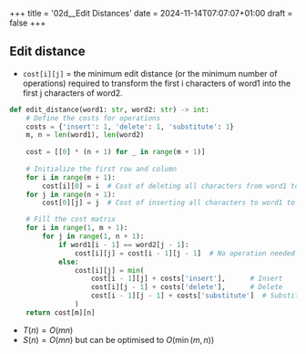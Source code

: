 +++
title = '02d__Edit Distances'
date = 2024-11-14T07:07:07+01:00
draft = false
+++
  
## Edit distance
- `cost[i][j]` = the minimum edit distance (or the minimum number of operations) required to transform the first i characters of word1 into the first j characters of word2.
```python
def edit_distance(word1: str, word2: str) -> int:
    # Define the costs for operations
    costs = {'insert': 1, 'delete': 1, 'substitute': 1}
    m, n = len(word1), len(word2)
    
    cost = [[0] * (n + 1) for _ in range(m + 1)]
    
    # Initialize the first row and column
    for i in range(m + 1):
        cost[i][0] = i  # Cost of deleting all characters from word1 to form word2
    for j in range(n + 1):
        cost[0][j] = j  # Cost of inserting all characters to word1 to form word2

    # Fill the cost matrix
    for i in range(1, m + 1):
        for j in range(1, n + 1):
            if word1[i - 1] == word2[j - 1]:
                cost[i][j] = cost[i - 1][j - 1]  # No operation needed
            else:
                cost[i][j] = min(
                    cost[i - 1][j] + costs['insert'],      # Insert
                    cost[i][j - 1] + costs['delete'],      # Delete
                    cost[i - 1][j - 1] + costs['substitute']  # Substitute
                )
    return cost[m][n]
```
- $T(n) = O(mn)$
- $S(n) = O(mn)$ but can be optimised to $O(\min(m,n))$
